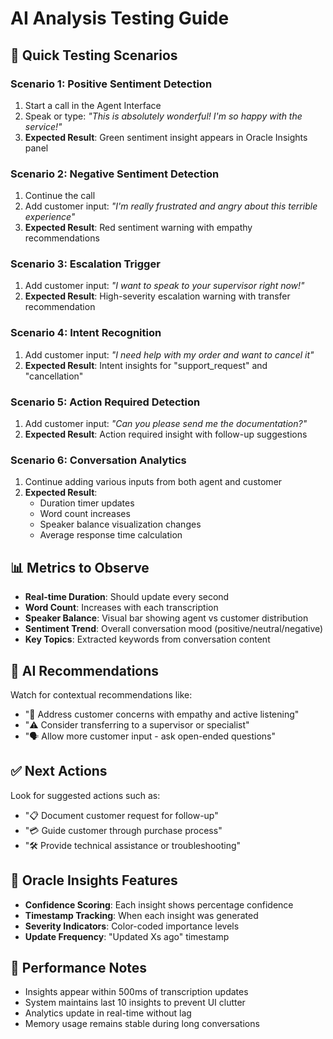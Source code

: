 # AI Analysis Testing Guide

## 🧪 **Quick Testing Scenarios**

### **Scenario 1: Positive Sentiment Detection**
1. Start a call in the Agent Interface
2. Speak or type: *"This is absolutely wonderful! I'm so happy with the service!"*
3. **Expected Result**: Green sentiment insight appears in Oracle Insights panel

### **Scenario 2: Negative Sentiment Detection**
1. Continue the call
2. Add customer input: *"I'm really frustrated and angry about this terrible experience"*
3. **Expected Result**: Red sentiment warning with empathy recommendations

### **Scenario 3: Escalation Trigger**
1. Add customer input: *"I want to speak to your supervisor right now!"*
2. **Expected Result**: High-severity escalation warning with transfer recommendation

### **Scenario 4: Intent Recognition**
1. Add customer input: *"I need help with my order and want to cancel it"*
2. **Expected Result**: Intent insights for "support_request" and "cancellation"

### **Scenario 5: Action Required Detection**
1. Add customer input: *"Can you please send me the documentation?"*
2. **Expected Result**: Action required insight with follow-up suggestions

### **Scenario 6: Conversation Analytics**
1. Continue adding various inputs from both agent and customer
2. **Expected Result**: 
   - Duration timer updates
   - Word count increases
   - Speaker balance visualization changes
   - Average response time calculation

## 📊 **Metrics to Observe**

- **Real-time Duration**: Should update every second
- **Word Count**: Increases with each transcription
- **Speaker Balance**: Visual bar showing agent vs customer distribution
- **Sentiment Trend**: Overall conversation mood (positive/neutral/negative)
- **Key Topics**: Extracted keywords from conversation content

## 🎯 **AI Recommendations**

Watch for contextual recommendations like:
- "🎯 Address customer concerns with empathy and active listening"
- "⚠️ Consider transferring to a supervisor or specialist"
- "🗣️ Allow more customer input - ask open-ended questions"

## ✅ **Next Actions**

Look for suggested actions such as:
- "📋 Document customer request for follow-up"
- "💳 Guide customer through purchase process"
- "🛠️ Provide technical assistance or troubleshooting"

## 🔮 **Oracle Insights Features**

- **Confidence Scoring**: Each insight shows percentage confidence
- **Timestamp Tracking**: When each insight was generated
- **Severity Indicators**: Color-coded importance levels
- **Update Frequency**: "Updated Xs ago" timestamp

## 🚀 **Performance Notes**

- Insights appear within 500ms of transcription updates
- System maintains last 10 insights to prevent UI clutter
- Analytics update in real-time without lag
- Memory usage remains stable during long conversations

